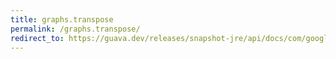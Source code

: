 ```yaml
---
title: graphs.transpose
permalink: /graphs.transpose/
redirect_to: https://guava.dev/releases/snapshot-jre/api/docs/com/google/common/graph/Graphs.html#transpose-com.google.common.graph.Graph-
---
```

